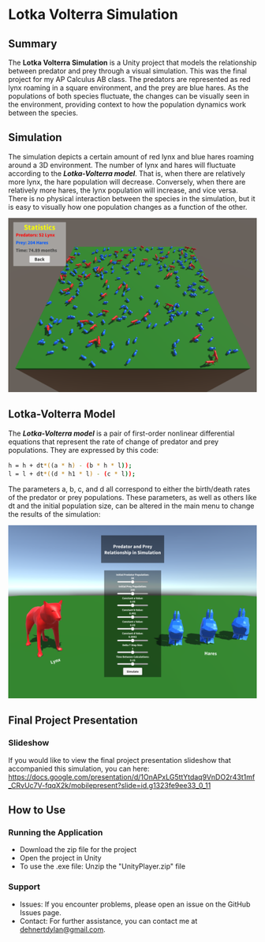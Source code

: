# Lotka Volterra Simulation

## Summary
The **Lotka Volterra Simulation** is a Unity project that models the relationship between predator and prey through a visual simulation. This was the final project for my AP Calculus AB class. The predators are represented as red lynx roaming in a square environment, and the prey are blue hares. As the populations of both species fluctuate, the changes can be visually seen in the environment, providing context to how the population dynamics work between the species.

## Simulation
The simulation depicts a certain amount of red lynx and blue hares roaming around a 3D environment. The number of lynx and hares will fluctuate according to the ***Lotka-Volterra model***. That is, when there are relatively more lynx, the hare population will decrease. Conversely, when there are relatively more hares, the lynx population will increase, and vice versa. There is no physical interaction between the species in the simulation, but it is easy to visually how one population changes as a function of the other.

![Alt text](git_pic1.png)

## Lotka-Volterra Model

The ***Lotka-Volterra model*** is a pair of first-order nonlinear differential equations that represent the rate of change of predator and prey populations. They are expressed by this code:

```bash
h = h + dt*((a * h) - (b * h * l));
l = l + dt*((d * h1 * l) - (c * l));
```
The parameters a, b, c, and d all correspond to either the birth/death rates of the predator or prey populations. These parameters, as well as others like dt and the initial population size, can be altered in the main menu to change the results of the simulation:

![Alt text](git_pic2.png)

## Final Project Presentation

### Slideshow
If you would like to view the final project presentation slideshow that accompanied this simulation, you can here: https://docs.google.com/presentation/d/1OnAPxLG5ttYtdaq9VnDO2r43t1mf_CRvUc7V-fqqX2k/mobilepresent?slide=id.g1323fe9ee33_0_11

## How to Use

### Running the Application
- Download the zip file for the project
- Open the project in Unity
- To use the .exe file: Unzip the "UnityPlayer.zip" file

### Support
- Issues: If you encounter problems, please open an issue on the GitHub Issues page.
- Contact: For further assistance, you can contact me at dehnertdylan@gmail.com.
